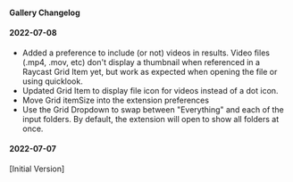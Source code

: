 #### Gallery Changelog

#### 2022-07-08

- Added a preference to include (or not) videos in results. Video files (.mp4, .mov, etc) don't display a thumbnail when referenced in a Raycast Grid Item yet, but work as expected when opening the file or using quicklook.
- Updated Grid Item to display file icon for videos instead of a dot icon.
- Move Grid itemSize into the extension preferences
- Use the Grid Dropdown to swap between "Everything" and each of the input folders. By default, the extension will open to show all folders at once.

#### 2022-07-07

[Initial Version]